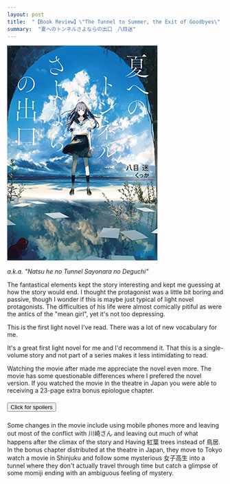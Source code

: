 ```yaml
---
layout: post
title:  "【Book Review】\"The Tunnel to Summer, the Exit of Goodbyes\" Light Novel by Mei Hachimoku"
summary:  "夏へのトンネルさよならの出口　八目迷"
---
```


<img src="/images/natutunnel.jpg" class="float-md-right ml-3"/>

*a.k.a. "Natsu he no Tunnel Sayonara no Deguchi"*

The fantastical elements kept the story interesting and kept me guessing at how the story would end. I thought the protagonist was a little bit boring and passive, though I wonder if this is maybe just typical of light novel protagonists. The difficulties of his life were almost comically pitiful as were the antics of the "mean girl", yet it's not too depressing.

This is the first light novel I've read. There was a lot of new vocabulary for me.

It's a great first light novel for me and I'd recommend it. That this is a single-volume story and not part of a series makes it less intimidating to read. 

Watching the movie after made me appreciate the novel even more. The movie has some questionable differences where I prefered the novel version. If you watched the movie in the theatre in Japan you were able to receiving a 23-page extra bonus epiologue chapter.


<div class="card">
	<div class="card-body">
		<h5 class="card-title">
			<button class="btn" data-toggle="collapse" data-target="#collapseOne">
				Click for spoilers
			</button>
		</h5>
		<div id="collapseOne" class="collapse">
			Some changes in the movie include using mobile phones more and  leaving out most of the conflict with 川崎さん and  leaving out much of what happens after the climax of the story and Having 紅葉 trees instead of 鳥居. 
			In the bonus chapter distributed at the theatre in Japan, they move to Tokyo watch a movie in Shinjuku and follow some mysterious 女子高生 into a tunnel where they don't actually travel through time but catch a glimpse of some momiji ending with an ambiguous feeling of mystery.
		</div>
	</div>
</div>
